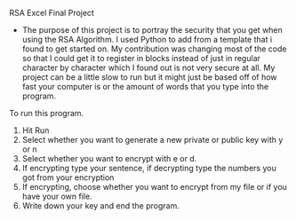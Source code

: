 RSA Excel Final Project
- The purpose of this project is to portray the security that you get when using the RSA Algorithm.
I used Python to add from a template that i found to get started on. My contribution was changing most
of the code so that I could get it to register in blocks instead of just in regular character by character
which I found out is not very secure at all. My project can be a little slow to run but it might just be based
off of how fast your computer is or the amount of words that you type into the program.

To run this program.
1. Hit Run
2. Select whether you want to generate a new private or public key with y or n
3. Select whether you want to encrypt with e or d.
4. If encrypting type your sentence, if decrypting type the numbers you got from your encryption
5. If encrypting, choose whether you want to encrypt from my file or if you have your own file.
6. Write down your key and end the program.